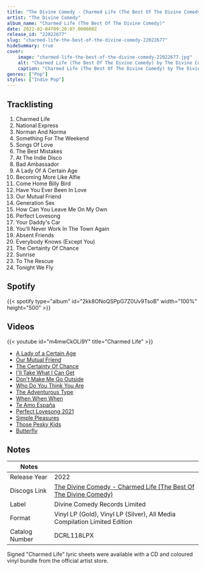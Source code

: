 ```yaml
---
title: "The Divine Comedy - Charmed Life (The Best Of The Divine Comedy)"
artist: "The Divine Comedy"
album_name: "Charmed Life (The Best Of The Divine Comedy)"
date: 2022-02-04T09:20:07.000000Z
release_id: "22022677"
slug: "charmed-life-the-best-of-the-divine-comedy-22022677"
hideSummary: true
cover:
    image: "charmed-life-the-best-of-the-divine-comedy-22022677.jpg"
    alt: "Charmed Life (The Best Of The Divine Comedy) by The Divine Comedy"
    caption: "Charmed Life (The Best Of The Divine Comedy) by The Divine Comedy"
genres: ["Pop"]
styles: ["Indie Pop"]
---
```


## Tracklisting
1. Charmed Life
2. National Express
3. Norman And Norma
4. Something For The Weekend
5. Songs Of Love
6. The Best Mistakes
7. At The Indie Disco
8. Bad Ambassador
9. A Lady Of A Certain Age
10. Becoming More Like Alfie
11. Come Home Billy Bird
12. Have You Ever Been In Love
13. Our Mutual Friend
14. Generation Sex
15. How Can You Leave Me On My Own
16. Perfect Lovesong
17. Your Daddy's Car
18. You'll Never Work In The Town Again
19. Absent Friends
20. Everybody Knows (Except You)
21. The Certainty Of Chance
22. Sunrise
23. To The Rescue
24. Tonight We Fly


## Spotify
{{< spotify type="album" id="2kk8ONoQSPpG7Z0Uv9TsoB" width="100%" height="500" >}}



## Videos
{{< youtube id="m4mwCkOLi9Y" title="Charmed Life" >}}
- [A Lady of a Certain Age](https://www.youtube.com/watch?v=_dDFCWsGfzQ)
- [Our Mutual Friend](https://www.youtube.com/watch?v=_bM563xi6pU)
- [The Certainty Of Chance](https://www.youtube.com/watch?v=8PzExXVXo8g)
- [I'll Take What I Can Get](https://www.youtube.com/watch?v=_RbhKgTh8CY)
- [Don't Make Me Go Outside](https://www.youtube.com/watch?v=V-dtd_d9ILM)
- [Who Do You Think You Are](https://www.youtube.com/watch?v=XgXPQ_qNOSw)
- [The Adventurous Type](https://www.youtube.com/watch?v=xW3sG3HK3OA)
- [When When When](https://www.youtube.com/watch?v=g4R-xZ6C-Mc)
- [Te Amo España](https://www.youtube.com/watch?v=SvAMN0zsf-M)
- [Perfect Lovesong 2021](https://www.youtube.com/watch?v=XFHoqPWCNUQ)
- [Simple Pleasures](https://www.youtube.com/watch?v=w_7KwkJa3ZY)
- [Those Pesky Kids](https://www.youtube.com/watch?v=u8sIYcN7ii4)
- [Butterfly](https://www.youtube.com/watch?v=M4g_gPU5VNg)

## Notes
| Notes          |             |
| ---------------| ----------- |
| Release Year   | 2022 |
| Discogs Link   | [The Divine Comedy - Charmed Life (The Best Of The Divine Comedy)](https://www.discogs.com/release/22022677-The-Divine-Comedy-Charmed-Life-The-Best-Of-The-Divine-Comedy) |
| Label          | Divine Comedy Records Limited |
| Format         | Vinyl LP (Gold), Vinyl LP (Silver), All Media Compilation Limited Edition |
| Catalog Number | DCRL118LPX |

Signed "Charmed Life" lyric sheets were available with a CD and coloured vinyl bundle from the official artist store.
